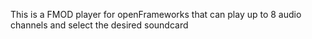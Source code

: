 This is a FMOD player for openFrameworks that can play up to 8 audio channels and select the desired soundcard
